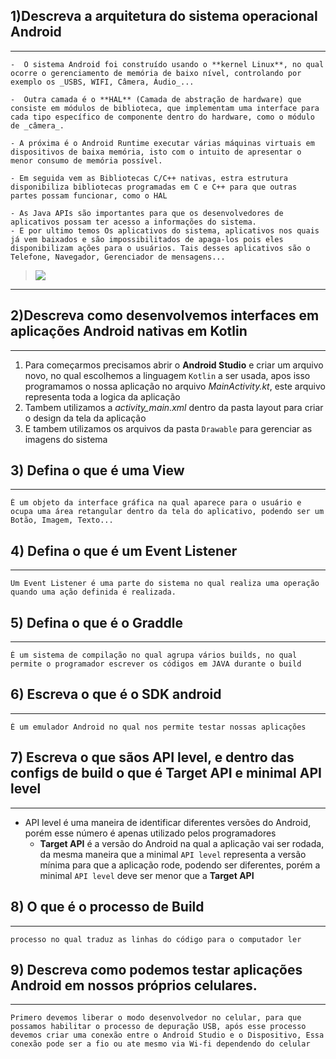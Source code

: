 ## 1)Descreva a arquitetura do sistema operacional Android
---

    -  O sistema Android foi construído usando o **kernel Linux**, no qual ocorre o gerenciamento de memória de baixo nível, controlando por exemplo os _USBS, WIFI, Câmera, Áudio_... 
    
    -  Outra camada é o **HAL** (Camada de abstração de hardware) que consiste em módulos de biblioteca, que implementam uma interface para cada tipo específico de componente dentro do hardware, como o módulo de _câmera_.
    
    - A próxima é o Android Runtime executar várias máquinas virtuais em dispositivos de baixa memória, isto com o intuito de apresentar o menor consumo de memória possível.
    
    - Em seguida vem as Bibliotecas C/C++ nativas, estra estrutura disponibiliza bibliotecas programadas em C e C++ para que outras partes possam funcionar, como o HAL

    - As Java APIs são importantes para que os desenvolvedores de aplicativos possam ter acesso a informações do sistema.
    - E por ultimo temos Os aplicativos do sistema, aplicativos nos quais já vem baixados e são impossibilitados de apaga-los pois eles disponibilizam ações para o usuários. Tais desses aplicativos são o Telefone, Navegador, Gerenciador de mensagens...

>![][arquitetura_android]

[arquitetura_android]:https://developer.android.com/guide/platform/images/android-stack_2x.png?hl=pt-br

---
## 2)Descreva como desenvolvemos interfaces em aplicações Android nativas em Kotlin
---
1. Para começarmos precisamos abrir o **Android Studio** e criar um arquivo novo, no qual escolhemos a linguagem `Kotlin` a ser usada, apos isso programamos o nossa aplicação no arquivo _MainActivity.kt_, este arquivo representa toda a logica da aplicação
1. Tambem utilizamos a _activity_main.xml_ dentro da pasta layout para criar o design da tela da aplicação
1. E tambem utilizamos os arquivos da pasta `Drawable` para gerenciar as imagens do sistema 

## 3)	Defina o que é uma View
---

    É um objeto da interface gráfica na qual aparece para o usuário e ocupa uma área retangular dentro da tela do aplicativo, podendo ser um Botão, Imagem, Texto...
## 4)	Defina o que é um Event Listener
---
    Um Event Listener é uma parte do sistema no qual realiza uma operação quando uma ação definida é realizada.
## 5)	Defina o que é o Graddle
---

    É um sistema de compilação no qual agrupa vários builds, no qual permite o programador escrever os códigos em JAVA durante o build 
## 6)	Escreva o que é o SDK android
---
    É um emulador Android no qual nos permite testar nossas aplicações
## 7)	Escreva o que sãos API level, e dentro das configs de build o que é Target API e minimal API level
---
- API level é uma maneira de identificar diferentes versões do Android, porém esse número   é apenas utilizado pelos programadores
    - **Target API** é a versão do Android na qual a aplicação vai ser rodada, da mesma maneira que a minimal `API level` representa a versão mínima para que a aplicação rode, podendo ser diferentes, porém a minimal `API level` deve ser menor que a **Target API**
## 8)	O que é o processo de Build
---
    processo no qual traduz as linhas do código para o computador ler
## 9)	Descreva como podemos testar aplicações Android em nossos próprios celulares.
---
    Primero devemos liberar o modo desenvolvedor no celular, para que possamos habilitar o processo de depuração USB, após esse processo devemos criar uma conexão entre o Android Studio e o Dispositivo, Essa conexão pode ser a fio ou ate mesmo via Wi-fi dependendo do celular


